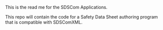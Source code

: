This is the read me for the SDSCom Applications.

This repo will contain the code for a Safety Data Sheet authoring program that is compatible with SDSComXML.

